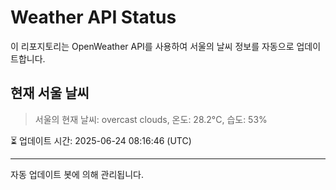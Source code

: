 
# Weather API Status

이 리포지토리는 OpenWeather API를 사용하여 서울의 날씨 정보를 자동으로 업데이트합니다.

## 현재 서울 날씨
> 서울의 현재 날씨: overcast clouds, 온도: 28.2°C, 습도: 53%

⏳ 업데이트 시간: 2025-06-24 08:16:46 (UTC)

---
자동 업데이트 봇에 의해 관리됩니다.
